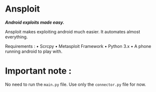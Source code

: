 # Ansploit
<b><i>Android exploits made easy.</i></b>

Ansploit makes exploiting android much easier. It automates almost everything. 

Requirements : 
             • Scrcpy
             • Metasploit Framework
             • Python 3.x
             • A phone running android to play with.
             
# Important note : 

No need to run the `main.py` file.
Use only the `connector.py` file for now.
